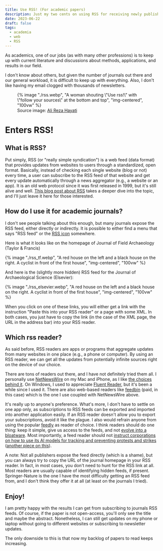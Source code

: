 ```yaml
---
title: Use RSS! (For academic papers)
description: Just my two cents on using RSS for receiving newly published papers
date: 2023-06-22
draft: false
tags:
  - academia
  - web
  - RSS
---
```


As academics, one of our jobs (as with many other professions) is to keep up with current literature and discussions about methods, applications, and results in our field.

I don't know about others, but given the number of journals out there and our general workload, it is difficult to keep up with everything. Also, I don't like having my email clogged with thousands of newsletters. 

<figure>
  {% image "./rss.webp", "A woman shouting \"Use rss!\" with \"follow your sources\" at the bottom and top", "img-centered", "100vw" %}
  <figcaption>Source image: <a href="https://alirezahayati.com/feeds/">Ali Reza Hayati</a></figcaption>
</figure>

<p class="small"></p>

# Enters RSS!

## What is RSS?

Put simply, RSS (or "really simple syndication") is a web feed (data format) that provides updates from websites to users through a standardized, open format. Basically, instead of checking each single website (blog or not) every time, a user can subscribe to the RSS feed of that website and get every update automatically through a news aggregator (e.g., a website or an app). It is an old web protocol since it was first released in 1999, but it's still alive and well. [This blog post about RSS](https://alirezahayati.com/2021/09/11/what-is-rss-really-simple-syndication/) takes a deeper dive into the topic, and I'll just leave it here for those interested.

## How do I use it for academic journals?

I don't see people talking about this enough, but many journals expose the RSS feed, either directly or indirectly. It is possible to either find a menu that says "RSS feed" or the [RSS icon](https://commons.wikimedia.org/wiki/File:Feed-icon.svg) somewhere.

Here is what it looks like on the homepage of Journal of Field Archaeology (Taylor & Francis)

{% image "./rss_tf.webp", "A red house on the left and a black house on the right. A cyclist in front of the first house", "img-centered", "100vw" %}

And here is the (slightly more hidden) RSS feed for the Journal of Archaeological Science (Elsevier):

{% image "./rss_elsevier.webp", "A red house on the left and a black house on the right. A cyclist in front of the first house", "img-centered", "100vw" %}

When you click on one of these links, you will either get a link with the instruction "Paste this into your RSS reader" or a page with some XML. In both cases, you just have to copy the link (in the case of the XML page, the URL in the address bar) into your RSS reader.

## Which rss reader?

As said before, RSS readers are apps or programs that aggregate updates from many websites in one place (e.g., a phone or computer). By using an RSS reader, we can get all the updates from potentially infinite sources right on the device of our choice.

There are tons of readers out there, and I have not definitely tried them all. I personally use [NetNewsWire](https://netnewswire.com/) on my Mac and iPhone, as I like [the choices behind it](https://inessential.com/2023/02/20/on_not_taking_money_for_netnewswire). On Windows, I used to appreciate [Fluent Reader](https://hyliu.me/fluent-reader/), but it's been a while since I used it. There are also web-based readers like [feedbin](https://feedbin.com/) (paid, in this case) which is the one I use coupled with NetNewsWire above. 


It's really up to anyone's preference. What's more, I don't have to settle on one app only, as subscriptions to RSS feeds can be exported and imported into another application easily. If an RSS reader doesn't allow you to export your subscriptions, avoid it like the plague. 
I also would refrain anyone from using the popular [feedly](https://feedly.com/) as reader of choice. I think readers should do one thing: keep it simple, give us access to the feeds, and not [evolve into a bloatware](https://erikgahner.dk/2022/goodbye-feedly/). Most importantly, a feed reader should not [instruct corporations on how to use its AI models for tracking and preventing protests and strikes](https://web.archive.org/web/20230329162149/https://blog.feedly.com/how-to-track-protests-in-your-market-with-feedly-ai/) ([another piece on this](https://newsletter.mollywhite.net/p/feedly-launches-strikebreaking-as)).

A note: Not all publishers expose the feed directly (which is a shame), but you can always try to copy the URL of the journal homepage in your RSS reader. In fact, in most cases, you don't need to hunt for the RSS link at all. Most readers are usually capable of identifying hidden feeds, if present. Springer-Nature is the one I have the most difficulty getting an RSS feed from, and I don't think they offer it at all (at least on the journals I tried).

## Enjoy!

I am pretty happy with the results I can get from subscribing to journals RSS feeds. Of course, if the paper is not open-access, you'll only see the title and maybe the abstract. Nonetheless, I can still get updates on my phone or laptop without going to different websites or subscribing to newsletter updates.

The only downside to this is that now my backlog of papers to read keeps increasing.